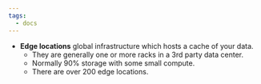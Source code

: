 ```yaml
---
tags:
  - docs
---
```


- **Edge locations** global infrastructure which hosts a cache of your data.
    -   They are generally one or more racks in a 3rd party data center.
    -   Normally 90% storage with some small compute.
    -   There are over 200 edge locations.